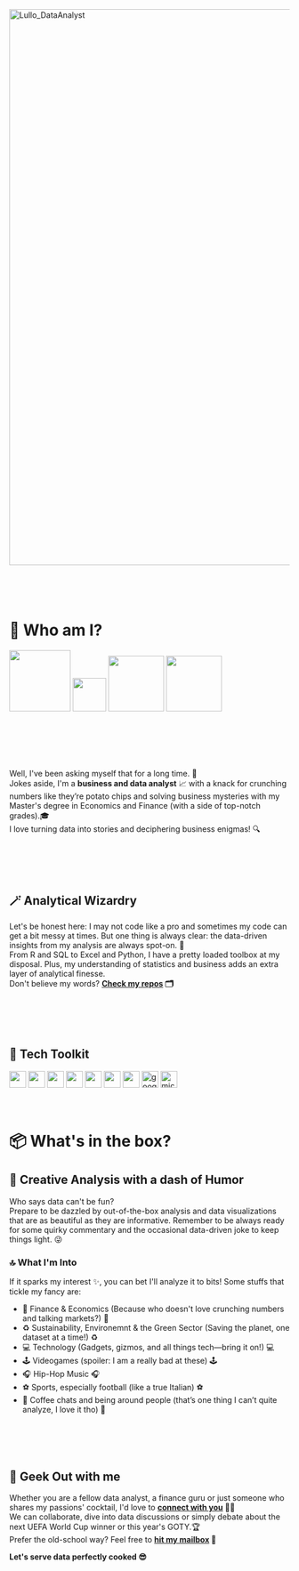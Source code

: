 <img width="1000" alt="Lullo_DataAnalyst" src="https://github.com/Lulloooo/Lulloooo/assets/154634589/0a27170a-aebb-4cff-be86-1aad937c00f1">
<p style="margin-top: 100px;">
  
# 🤔 Who am I?

<a href="mailto:lucagabri98@live.it"><img src="https://img.shields.io/badge/lucagabri98-c71610?style=flat&logo=gmail&logoColor=white" width="110"></a>
<a href="la-databizanalyst"><img src="https://img.shields.io/badge/%40LA-0E76A8?style=flat&logo=linkedin&logoColor=white" width="60"></a>
<a href="vizzes"><img src="https://img.shields.io/badge/%40eldiezzz-orange?style=flat&logo=tableau&logoColor=white" width="100"></a>
<a href="https://www.instagram.com/eldiezzz"><img src="https://img.shields.io/badge/%40eldiezzz-e1306c?style=flat&logo=instagram&logoColor=white" width="100"></a>
<p style="margin-top: 100px;">

Well, I've been asking myself that for a long time. 🤣  
Jokes aside, I'm a **business and data analyst** 📈 with a knack for crunching numbers like they’re potato chips and solving business mysteries with my Master's degree in Economics and Finance (with a side of top-notch grades).🎓  
I love turning data into stories and deciphering business enigmas! 🔍
<p style="margin-top: 100px;">
  
## 🪄 Analytical Wizardry
Let's be honest here: I may not code like a pro and sometimes my code can get a bit messy at times. But one thing is always clear: the data-driven insights from my analysis are always spot-on. 🎯  
From R and SQL to Excel and Python, I have a pretty loaded toolbox at my disposal. Plus, my understanding of statistics and business adds an extra layer of analytical finesse.  
Don't believe my words? **[Check my repos](https://github.com/Lulloooo?tab=repositories) 🗂️**
<p style="margin-top: 100px;">
  
## 🧠 Tech Toolkit
<img width = "30" src="https://cdn.jsdelivr.net/gh/devicons/devicon@latest/icons/python/python-original.svg" /> <img width = "30" src="https://cdn.jsdelivr.net/gh/devicons/devicon@latest/icons/pandas/pandas-original.svg" /> <img width = "30" src="https://cdn.jsdelivr.net/gh/devicons/devicon@latest/icons/numpy/numpy-original.svg" /> <img width = "30" src="https://cdn.jsdelivr.net/gh/devicons/devicon@latest/icons/matplotlib/matplotlib-original.svg" /> <img width = "30" src="https://cdn.jsdelivr.net/gh/devicons/devicon@latest/icons/rstudio/rstudio-original.svg" /> <img width = "30" src="https://cdn.jsdelivr.net/gh/devicons/devicon@latest/icons/vscode/vscode-original.svg" /> <img width = "30" src="https://cdn.jsdelivr.net/gh/devicons/devicon@latest/icons/mysql/mysql-original.svg" /> <img width = "30" height = "30" src="https://github.com/Lulloooo/Lulloooo/assets/154634589/dd8b6a06-aba0-4dee-b4f9-63087f02da90" alt="google_bigquery_logo_icon_168150">  <img width = "30" height = "30" src="https://github.com/Lulloooo/Lulloooo/assets/154634589/2c6f23b2-3b4b-4361-be39-a83027a2770c" alt="microsoft-excel-icon">
<br><br><br>
# 📦 What's in the box?

## 🎨 Creative Analysis with a dash of Humor
Who says data can't be fun?  
Prepare to be dazzled by out-of-the-box analysis and data visualizations that are as beautiful as they are informative. Remember to be always ready for some quirky commentary and the occasional data-driven joke to keep things light. 😜  

### 🔝 What I'm Into

If it sparks  my interest ✨, you can bet I'll analyze it to bits! Some stuffs that tickle my fancy are:

- 💸 Finance & Economics (Because who doesn't love crunching numbers and talking markets?) 💸
- ♻️ Sustainability, Environemnt & the Green Sector (Saving the planet, one dataset at a time!) ♻️
- 💻 Technology (Gadgets, gizmos, and all things tech—bring it on!) 💻
- 🕹️ Videogames (spoiler: I am a really bad at these) 🕹️
- 🎧 Hip-Hop Music 🎧
- ⚽️ Sports, especially football (like a true Italian) ⚽️
- 💬 Coffee chats and being around people (that’s one thing I can’t quite analyze, I love it tho) 💬
<p style="margin-top: 100px;">
  
## 👥 Geek Out with me
Whether you are a fellow data analyst, a finance guru or just someone who shares my passions' cocktail, I'd love to **[connect with you](https://www.linkedin.com/in/la-databizanalyst/) 🤝🏼**   
We can collaborate, dive into data discussions or simply debate about the next UEFA World Cup winner or this year's GOTY.🏆   
Prefer the old-school way? Feel free to **[hit my mailbox](mailto:lucagabri98@live.it) 📩**  

**Let's serve data perfectly cooked 😎**
